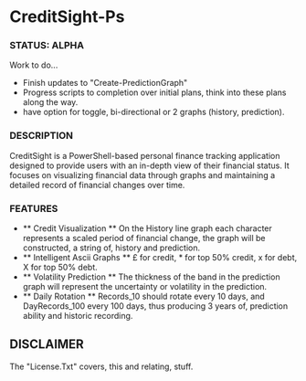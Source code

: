 # CreditSight-Ps

### STATUS: ALPHA
Work to do...
- Finish updates to "Create-PredictionGraph"
- Progress scripts to completion over initial plans, think into these plans along the way.
- have option for toggle, bi-directional or 2 graphs (history, prediction). 

### DESCRIPTION
CreditSight is a PowerShell-based personal finance tracking application designed to provide users with an in-depth view of their financial status. It focuses on visualizing financial data through graphs and maintaining a detailed record of financial changes over time.

### FEATURES
- ** Credit Visualization ** On the History line graph each character represents a scaled period of financial change, the graph will be constructed, a string of, history and prediction.
- ** Intelligent Ascii Graphs ** £ for credit, * for top 50% credit, x for debt, X for top 50% debt.
- ** Volatility Prediction ** The thickness of the band in the prediction graph will represent the uncertainty or volatility in the prediction. 
- ** Daily Rotation ** Records_10 should rotate every 10 days, and DayRecords_100 every 100 days, thus producing 3 years of, prediction ability and historic recording.

## DISCLAIMER
The "License.Txt" covers, this and relating, stuff.
